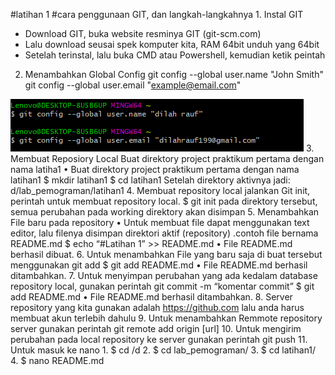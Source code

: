 ﻿#latihan 
1
#cara penggunaan GIT, dan langkah-langkahnya
1. 
Instal GIT
- Download GIT, buka website resminya GIT (git-scm.com)
- Lalu download seusai spek komputer kita, RAM 64bit unduh yang 64bit
- Setelah terinstal, lalu buka CMD atau Powershell, kemudian ketik peintah
2. Menambahkan Global Config
git config --global user.name "John Smith"
git config --global user.email "example@email.com"

![picture config](https://github.com/dilah199/latihan-1/blob/master/picture/userrrr.PNG)
3. Membuat Reposiory Local
Buat direktory project praktikum pertama dengan nama latiha1
• Buat direktory project praktikum pertama dengan nama latihan1
$ mkdir latihan1
$ cd latihan1
Setelah direktory aktivnya jadi: d/lab_pemograman/latihan1
4. Membuat repository local
jalankan Git init, perintah untuk membuat repository local.
$ git init
pada direktory tersebut, semua perubahan pada working direktory akan disimpan
5. Menambahkan File baru pada repository
• Untuk membuat file dapat menggunakan text editor, lalu filenya disimpan direktori aktif (repository)
.contoh file bernama README.md
$ echo “#Latihan 1” >> README.md
• File README.md berhasil dibuat.
6. Untuk menambahkan File yang baru saja di buat tersebut menggunakan git add
$ git add README.md
• File README.md berhasil ditambahkan.
7. Untuk menyimpan perubahan yang ada kedalam database repository local, gunakan perintah git commit -m “komentar commit”
$ git add README.md
• File README.md berhasil ditambahkan.
8. Server repository yang kita gunakan adalah https://github.com lalu anda harus membuat akun terlebih dahulu
9. Untuk menambahkan Remmote repository server gunakan perintah git remote add origin [url]
10. Untuk mengirim perubahan pada local repository ke server gunakan perintah git push
11. Untuk masuk ke nano
    1. $ cd /d
    2. $ cd lab_pemograman/
    3. $ cd latihan1/
    4. $ nano README.md

